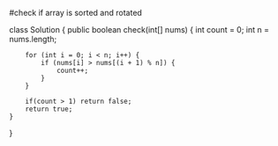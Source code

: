 #check if array is sorted and rotated

class Solution {
    public boolean check(int[] nums) {
        int count = 0;
        int n = nums.length;
        
        for (int i = 0; i < n; i++) {
            if (nums[i] > nums[(i + 1) % n]) {
                count++;
            }
        }
        
        if(count > 1) return false;
        return true;
    }
}

